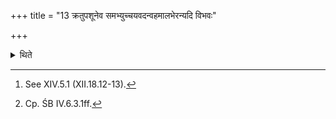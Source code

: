 +++
title = "13 क्रतुपशूनेव समभ्युच्चयवदन्वहमालभेरन्यदि विभवः"

+++

<details><summary>थिते</summary>

13. “If there will be an overflow of the sacrificial victims, they should additionally seize, them day after day, those victims which are normal for the Soma-sacrifice[^1]; or (they should size) the victims belonging to the group of elven separately”, thus says the Vājasaneyaka.[^2]  

[^1]: See XIV.5.1 (XII.18.12-13).  

[^2]: Cp. ŚB IV.6.3.1ff. 
</details>

